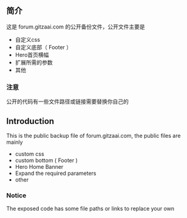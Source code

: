 ## 简介

这是 forum.gitzaai.com 的公开备份文件，公开文件主要是

- 自定义css
- 自定义底部（ Footer ）
- Hero首页横幅
- 扩展所需的参数
- 其他

### 注意

公开的代码有一些文件路径或链接需要替换你自己的



## Introduction

This is the public backup file of forum.gitzaai.com, the public files are mainly

- custom css
- custom bottom ( Footer )
- Hero Home Banner
- Expand the required parameters
- other

### Notice

The exposed code has some file paths or links to replace your own
